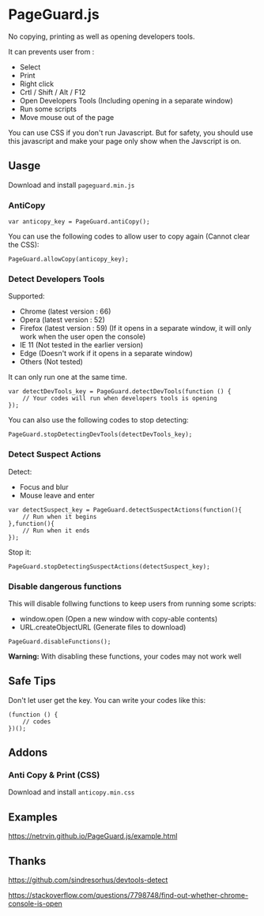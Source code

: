 # PageGuard.js
No copying, printing as well as opening developers tools.

It can prevents user from :
* Select
* Print
* Right click
* Crtl / Shift / Alt / F12
* Open Developers Tools (Including opening in a separate window)
* Run some scripts
* Move mouse out of the page

You can use CSS if you don't run Javascript. But for safety, you should use this javascript and make your page only show when the Javscript is on.

## Uasge

Download and install `pageguard.min.js`

### AntiCopy
```
var anticopy_key = PageGuard.antiCopy();
```

You can use the following codes to allow user to copy again (Cannot clear the CSS):
```
PageGuard.allowCopy(anticopy_key);
```

### Detect Developers Tools
Supported:
* Chrome (latest version : 66)
* Opera (latest version : 52)
* Firefox (latest version : 59) (If it opens in a separate window, it will only work when the user open the console)
* IE 11 (Not tested in the earlier version)
* Edge (Doesn't work if it opens in a separate window)
* Others (Not tested)

It can only run one at the same time.
```
var detectDevTools_key = PageGuard.detectDevTools(function () {
	// Your codes will run when developers tools is opening
});
```

You can also use the following codes to stop detecting:
```
PageGuard.stopDetectingDevTools(detectDevTools_key);
```

### Detect Suspect Actions
Detect:
* Focus and blur
* Mouse leave and enter

```
var detectSuspect_key = PageGuard.detectSuspectActions(function(){
    // Run when it begins
},function(){
	// Run when it ends
});

```

Stop it:
```
PageGuard.stopDetectingSuspectActions(detectSuspect_key);
```

### Disable dangerous functions
This will disable follwing functions to keep users from running some scripts:
* window.open (Open a new window with copy-able contents)
* URL.createObjectURL (Generate files to download)
```
PageGuard.disableFunctions();
```
**Warning:** With disabling these functions, your codes may not work well


## Safe Tips
Don't let user get the key.
You can write your codes like this:
```
(function () {
    // codes
})();
```

## Addons
### Anti Copy & Print (CSS)
Download and install `anticopy.min.css`

## Examples
https://netrvin.github.io/PageGuard.js/example.html

## Thanks
https://github.com/sindresorhus/devtools-detect

https://stackoverflow.com/questions/7798748/find-out-whether-chrome-console-is-open
